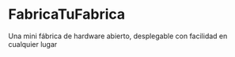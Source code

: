 # FabricaTuFabrica
Una mini fábrica de hardware abierto, desplegable con facilidad en cualquier lugar
